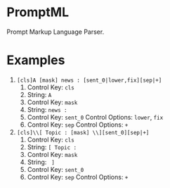 # PromptML

Prompt Markup Language Parser.

# Examples

1. `[cls]A [mask] news : [sent_0|lower,fix][sep|+]`
    1. Control Key:  `cls`
    2. String:       `A `
    3. Control Key:  `mask`
    4. String:       ` news : `
    5. Control Key:  `sent_0` Control Options: `lower`, `fix`
    6. Control Key:  `sep`    Control Options: `+`
2. `[cls]\\[ Topic : [mask] \\][sent_0][sep|+]`
    1. Control Key:  `cls`
    2. String:       `[ Topic : `
    3. Control Key:  `mask`
    4. String:       ` ]`
    5. Control Key:  `sent_0`
    6. Control Key:  `sep`    Control Options: `+`
